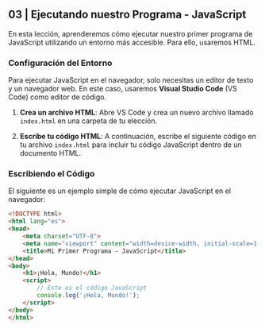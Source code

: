 ## 03 | Ejecutando nuestro Programa - JavaScript

En esta lección, aprenderemos cómo ejecutar nuestro primer programa de JavaScript utilizando un entorno más accesible. Para ello, usaremos HTML.

### Configuración del Entorno

Para ejecutar JavaScript en el navegador, solo necesitas un editor de texto y un navegador web. En este caso, usaremos **Visual Studio Code** (VS Code) como editor de código.

1. **Crea un archivo HTML**: Abre VS Code y crea un nuevo archivo llamado `index.html` en una carpeta de tu elección.

2. **Escribe tu código HTML**: A continuación, escribe el siguiente código en tu archivo `index.html` para incluir tu código JavaScript dentro de un documento HTML.

### Escribiendo el Código

El siguiente es un ejemplo simple de cómo ejecutar JavaScript en el navegador:

```html
<!DOCTYPE html>
<html lang="es">
<head>
    <meta charset="UTF-8">
    <meta name="viewport" content="width=device-width, initial-scale=1.0">
    <title>Mi Primer Programa - JavaScript</title>
</head>
<body>
    <h1>¡Hola, Mundo!</h1>
    <script>
        // Este es el código JavaScript
        console.log('¡Hola, Mundo!');
    </script>
</body>
</html>
